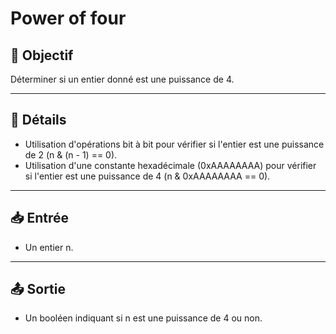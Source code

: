 # Power of four 

## 🎯 Objectif

Déterminer si un entier donné est une puissance de 4.

---

## 📝 Détails

  - Utilisation d'opérations bit à bit pour vérifier si l'entier est une puissance de 2 (n & (n - 1) == 0).
  - Utilisation d'une constante hexadécimale (0xAAAAAAAA) pour vérifier si l'entier est une puissance de 4 (n & 0xAAAAAAAA == 0).


---

## 📥 Entrée

- Un entier n.

---

## 📤 Sortie

- Un booléen indiquant si n est une puissance de 4 ou non.
